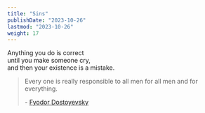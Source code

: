 ```yaml
---
title: "Sins"
publishDate: "2023-10-26"
lastmod: "2023-10-26"
weight: 17
---
```


Anything you do is correct<br/>
until you make someone cry,<br/>
and then your existence is a mistake.<br/>

> Every one is really responsible to all men for all men and for everything.
>
> \- [Fyodor Dostoyevsky](https://www.goodreads.com/quotes/426886-every-one-is-really-responsible-to-all-men-for-all)
